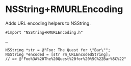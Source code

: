 # NSString+RMURLEncoding

Adds URL encoding helpers to NSString.

    #import "NSString+RMURLEncoding.h"

    …
    
    NSString *str = @"Foo: The Quest for \"Bar\"";
    NSString *encoded = [str rm_URLEncodedString];
    // => @"Foo%3A%20The%20Quest%20for%20%5C%22Bar%5C%22"
